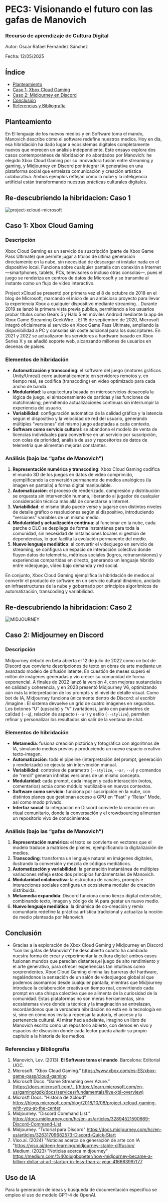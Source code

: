 # PEC3: Visionando el futuro con las gafas de Manovich 

### Recurso de aprendizaje de Cultura Digital 


Autor: Óscar Rafael Fernández Sánchez


Fecha: 12/05/2025

## Índice
- [Planteamiento](#planteamiento)
- [Caso 1: Xbox Cloud Gaming](#caso-1-xbox-cloud-gaming)
- [Caso 2: Midjourney en Discord](#caso-2-midjourney-en-discord)
- [Conclusión](#conclusión)
- [Referencias y Bibliografía](#referencias-y-bibliografía)


## Planteamiento
En El lenguaje de los nuevos medios y en Software toma el mando, Manovich describe cómo el software redefine nuestros medios. Hoy en día, esa hibridación ha dado lugar a ecosistemas digitales completamente nuevos que merecen un análisis independiente. Este ensayo explora dos casos contemporáneos de hibridación no abordados por Manovich: he elegido Xbox Cloud Gaming por su innovadora fusión entre streaming y gaming, y Midjourney en Discord por integrar IA generativa en una plataforma social que entrelaza comunicación y creación artística colaborativa. Ambos ejemplos reflejan cómo la nube y la inteligencia artificial están transformando nuestras prácticas culturales digitales.


## Re-descubriendo la hibridacion: Caso 1
![project-xcloud-microsoft](https://github.com/user-attachments/assets/4bf47907-99fd-47df-b3bd-6d085703eca7)

## Caso 1: Xbox Cloud Gaming

### Descripción
Xbox Cloud Gaming es un servicio de suscripción (parte de Xbox Game Pass Ultimate) que permite jugar a títulos de última generación directamente en la nube, sin necesidad de descargar ni instalar nada en el dispositivo local. Funciona sobre cualquier pantalla con conexión a Internet —smartphones, tablets, PCs, televisores o incluso otras consolas—, pues el juego se renderiza en centros de datos de Microsoft y se transmite al instante como un flujo de vídeo interactivo.

Project xCloud se presentó por primera vez el 8 de octubre de 2018 en el blog de Microsoft, marcando el inicio de un ambicioso proyecto para llevar la experiencia Xbox a cualquier dispositivo mediante streaming.
. Durante 2019 se lanzó la primera vista previa pública, permitiendo a los usuarios probar títulos como Gears 5 y Halo 5 en móviles Android mediante la app de Xbox Game Streaming GeekWire.
. El 15 de septiembre de 2020, Microsoft integró oficialmente el servicio en Xbox Game Pass Ultimate, ampliando la disponibilidad a PC y consolas sin coste adicional para los suscriptores. En 2021 y 2022 se actualizaron los servidores a hardware basado en Xbox Series X y se añadió soporte web, alcanzando millones de usuarios en decenas de países.

### Elementos de hibridación
- **Automatización y transcoding**: el software del juego (motores gráficos Unity/Unreal) corre automáticamente en servidores remotos y, en tiempo real, se codifica (transcoding) en vídeo optimizado para cada ancho de banda.  
- **Modularidad**: la arquitectura basada en microservicios desacopla la lógica de juego, el almacenamiento de partidas y las funciones de matchmaking, permitiendo actualizaciones continuas sin interrumpir la experiencia del usuario.  
- **Variabilidad**: configuración automática de la calidad gráfica y la latencia según el dispositivo y la velocidad de red del usuario, generando múltiples “versiones” del mismo juego adaptadas a cada contexto.  
- **Software como servicio cultural**: se abandona el modelo de venta de licencias individuales para convertirse en un servicio por suscripción, con colas de prioridad, análisis de uso y repositorios de datos de telemetría que alimentan mejoras constantes.

### Análisis (bajo las “gafas de Manovich”)
1. **Representación numérica y transcoding**: Xbox Cloud Gaming codifica el mundo 3D de los juegos en datos de vídeo comprimido, ejemplificando la conversión permanente de medios analógicos (la imagen en pantalla) a forma digital manipulable.  
2. **Automatización**: el proceso de renderizado, compresión y distribución se orquesta sin intervención humana, liberando al jugador de cualquier consideración técnica más allá de conectarse a Internet.  
3. **Variabilidad**: el mismo título puede verse y jugarse con distintos niveles de detalle gráfico o resoluciones según el dispositivo, introduciendo “versiones” variables de un mismo medio.  
4. **Modularidad y actualización continua**: al funcionar en la nube, cada parche o DLC se despliega de forma instantánea para toda la comunidad, sin necesidad de instalaciones locales ni gestión de dependencias, lo que facilita la evolución permanente del medio.  
5. **Nuevo lenguaje mediático**: al convertir el videojuego en servicio de streaming, se configura un espacio de interacción colectivo donde fluyen datos de telemetría, métricas sociales (logros, retransmisiones) y experiencias compartidas en directo, generando un lenguaje híbrido entre videojuego, vídeo bajo demanda y red social.

En conjunto, Xbox Cloud Gaming ejemplifica la hibridación de medios al convertir el producto de software en un servicio cultural dinámico, anclado en infraestructuras de la nube y gobernado por principios algorítmicos de automatización, transcoding y variabilidad.  

## Re-descubriendo la hibridacion: Caso 2

![MIDJOURNEY](https://github.com/user-attachments/assets/7b30b65f-668e-4fae-9426-48eb31ca94c1)


## Caso 2: Midjourney en Discord

### Descripción
Midjourney debutó en beta abierta el 12 de julio de 2022 como un bot de Discord que convierte descripciones de texto en obras de arte mediante un avanzado modelo de difusión latente. En cuestión de meses superó el millón de imágenes generadas y vio crecer su comunidad de forma exponencial. A finales de 2022 lanzó la versión 4, con mejoras sustanciales en calidad y coherencia, y en 2023 presentó Midjourney V6, optimizando aún más la interpretación de los prompts y el nivel de detalle visual. Como bot de IA, Midjourney funciona únicamente dentro de Discord: al escribir  /imagine <tu prompt>: El sistema devuelve un grid de cuatro imágenes en segundos. Los botones “U” (upscale) y “V” (variations), junto con parámetros de calidad (`--q`), relación de aspecto (`--ar`) y estilo (`--stylize`), permiten refinar y personalizar los resultados sin salir de la ventana de chat.


### Elementos de hibridación
- **Metamedia**: fusiona creación pictórica y fotográfica con algoritmos de IA, simulando medios previos y produciendo un nuevo espacio creativo texto–imagen.  
- **Automatización**: todo el pipeline (interpretación del prompt, generación y renderizado) se ejecuta sin intervención manual.  
- **Variabilidad**: controles de parámetro (`--stylize`, `--ar`, `--v`) y comandos de “reroll” generan infinitas versiones de un mismo concepto.  
- **Modularidad**: cada prompt, cada imagen y cada interacción (votos, comentarios) actúa como módulo reutilizable en nuevos contextos.  
- **Software como servicio**: funciona por suscripción en la nube, con distintos planes que gestionan acceso a GPU en “Fast” y “Relax” Mode, así como modo privado.  
- **Interfaz social**: la integración en Discord convierte la creación en un ritual comunitario, donde la conversación y el crowdsourcing alimentan un repositorio vivo de conocimientos.

### Análisis (bajo las “gafas de Manovich”)
1. **Representación numérica**: el texto se convierte en vectores que el modelo traduce a matrices de píxeles, ejemplificando la digitalización de medios.  
2. **Transcoding**: transforma un lenguaje natural en imágenes digitales, ilustrando la conversión y mezcla de códigos mediáticos.  
3. **Automatización y variabilidad**: la generación instantánea de múltiples variaciones refleja estos dos principios fundamentales de Manovich.  
4. **Modularidad colaborativa**: la estructura de canales, prompts e interacciones sociales configura un ecosistema modular de creación distribuida.  
5. **Metamedia expandida**: Discord funciona como lienzo digital extensible, combinando texto, imagen y código de IA para gestar un nuevo medio.  
6. **Nuevo lenguaje mediático**: la dinámica de co-creación y remix comunitario redefine la práctica artística tradicional y actualiza la noción de medio planteada por Manovich.

## Conclusión
- Gracias a la exploración de Xbox Cloud Gaming y Midjourney en Discord “con las gafas de Manovich” he descubierto cuánto ha cambiado nuestra forma de crear y experimentar la cultura digital: ambos casos fusionan mundos que parecían distantes,el juego de alto rendimiento y el arte generativo, para ofrecer experiencias tan intuitivas como sorprendentes. Xbox Cloud Gaming elimina las barreras del hardware, regalándonos la sensación de un salón de videojuegos global al que podemos asomarnos desde cualquier pantalla, mientras que Midjourney introduce la colaboración creativa en tiempo real, convirtiendo cada prompt en una chispa colectiva que se alimenta de la curiosidad de la comunidad. Estas plataformas no son meras herramientas, sino ecosistemas vivos donde la técnica y la imaginación se entrelazan, recordándonos que la verdadera hibridación no está en la tecnología en sí, sino en cómo nos invita a repensar la autoría, el acceso y la pertenencia cultural. Al mirar hacia adelante, imagino un libro de Manovich escrito como un repositorio abierto, con demos en vivo y espacios de discusión donde cada lector pueda añadir su propio capítulo a la historia de los medios.  
 


### Referencias y Bibliografía

1. Manovich, Lev. (2013). **El Software toma el mando**. Barcelona: Editorial UOC.
2. Microsoft. “Xbox Cloud Gaming.” https://www.xbox.com/es-ES/xbox-game-pass/cloud-gaming
3. Microsoft Docs. “Game Streaming over Azure.” [https://docs.microsoft.com/…](https://learn.microsoft.com/en-us/gaming/gdk/docs/services/fundamentals/live-xbl-overview)
4. Microsft Docs. "Historia de Xcloud" https://blogs.microsoft.com/blog/2018/10/08/project-xcloud-gaming-with-you-at-the-center
5. Midjourney. “Discord Command List.” https://docs.midjourney.com/hc/en-us/articles/32894521590669-Discord-Command-List
6. Midjourney. "Tutorial para Discord" https://docs.midjourney.com/hc/en-us/articles/32631709682573-Discord-Quick-Start
7. Viso.ai. (2024) "Noticias acerca de generación de arte con IA "https://viso.ai/deep-learning/midjourney-stable-diffusion/
8. Medium. (2023) "Noticias acerca midjourney" https://medium.com/%40oluigbopeter/how-midjourney-became-a-billion-dollar-ai-art-startup-in-less-than-a-year-416663997f77

## Uso de IA

Para la generación de ideas y búsqueda de documentación especifica se empleo el uso de modelo GPT-4 de OpenAI.


